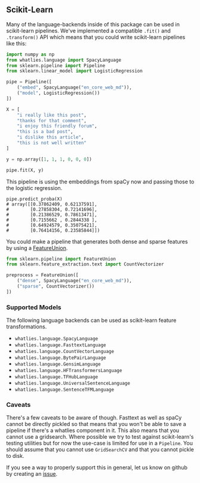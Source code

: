 ## Scikit-Learn

Many of the language-backends inside of this package can be used in scikit-learn pipelines.
We've implemented a compatible `.fit()` and `.transform()` API which means that
you could write scikit-learn pipelines like this:

```python
import numpy as np
from whatlies.language import SpacyLanguage
from sklearn.pipeline import Pipeline
from sklearn.linear_model import LogisticRegression

pipe = Pipeline([
    ("embed", SpacyLanguage("en_core_web_md")),
    ("model", LogisticRegression())
])

X = [
    "i really like this post",
    "thanks for that comment",
    "i enjoy this friendly forum",
    "this is a bad post",
    "i dislike this article",
    "this is not well written"
]

y = np.array([1, 1, 1, 0, 0, 0])

pipe.fit(X, y)
```

This pipeline is using the embeddings from spaCy now and passing those
to the logistic regression.

```
pipe.predict_proba(X)
# array([[0.37862409, 0.62137591],
#        [0.27858304, 0.72141696],
#        [0.21386529, 0.78613471],
#        [0.7155662 , 0.2844338 ],
#        [0.64924579, 0.35075421],
#        [0.76414156, 0.23585844]])
```

You could make a pipeline that generates both dense and sparse features by using a
[FeatureUnion](https://scikit-learn.org/stable/modules/generated/sklearn.pipeline.FeatureUnion.html).

```python
from sklearn.pipeline import FeatureUnion
from sklearn.feature_extraction.text import CountVectorizer

preprocess = FeatureUnion([
    ("dense", SpacyLanguage("en_core_web_md")),
    ("sparse", CountVectorizer())
])
```

### Supported Models

The following language backends can be used as scikit-learn feature transformations.

- `whatlies.language.SpacyLanguage`
- `whatlies.language.FasttextLanguage`
- `whatlies.language.CountVectorLanguage`
- `whatlies.language.BytePairLanguage`
- `whatlies.language.GensimLanguage`
- `whatlies.language.HFTransformersLanguage`
- `whatlies.language.TFHubLanguage`
- `whatlies.language.UniversalSentenceLanguage`
- `whatlies.language.SentenceTFMLanguage`

### Caveats

There's a few caveats to be aware of though. Fasttext as well as spaCy cannot be directly pickled
so that means that you won't be able to save a pipeline if there's a whatlies component
in it. This also means that you cannot use a gridsearch. Where possible we try to
test against scikit-learn's testing utilities but for now the use-case is limited for use in
a `Pipeline`. You should assume that you cannot use `GridSearchCV` and that you cannot pickle to disk.

If you see a way to properly support this in general, let us know on github by creating an [issue](https://github.com/RasaHQ/whatlies/issues).
